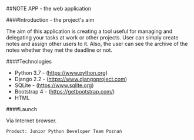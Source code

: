 ##NOTE APP - the web application

####Introduction - the project's aim

The aim of this application is creating a tool useful for managing and delegating your tasks at work or other projects.
User can simply create notes and assign other users to it. Also, the user can see the archive of the notes whether they
met the deadline or not.

####Technologies
* Python 3.7 -  (https://www.python.org)
* Django 2.2 - (https://www.djangoproject.com)
* SQLite - (https://www.sqlite.org)
* Bootstrap 4 - (https://getbootstrap.com/)
* HTML

####Launch

Via Internet browser.

    Product: Junior Python Developer Team Poznań